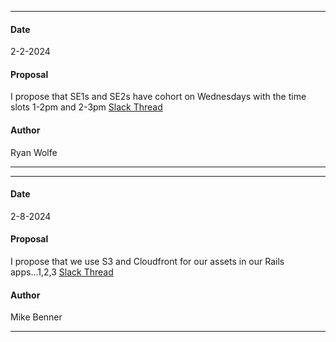 ***
#### Date
2-2-2024
#### Proposal
I propose that SE1s and SE2s have cohort on Wednesdays with the time slots 1-2pm and 2-3pm
[Slack Thread](https://flipswitch.slack.com/archives/C02GC9LSTFT/p1706914882762799?thread_ts=1706913980.476839&cid=C02GC9LSTFT)
#### Author
Ryan Wolfe
***

***
#### Date
2-8-2024
#### Proposal
I propose that we use S3 and Cloudfront for our assets in our Rails apps...1,2,3
[Slack Thread](https://flipswitch.slack.com/archives/C02GC9LSTFT/p1707414065483229)
#### Author
Mike Benner
***
